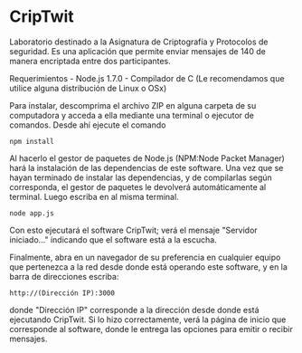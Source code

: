 CripTwit
========

Laboratorio destinado a la Asignatura de Criptografía y Protocolos de seguridad. Es una aplicación que permite enviar mensajes de 140 de manera encriptada entre dos participantes.

Requerimientos
	- Node.js 1.7.0
	- Compilador de C (Le recomendamos que utilice alguna distribución de Linux o OSx)

Para instalar, descomprima el archivo ZIP en alguna carpeta de su computadora y acceda a ella mediante una terminal o ejecutor de comandos.
Desde ahí ejecute el comando

	npm install

Al hacerlo el gestor de paquetes de Node.js (NPM:Node Packet Manager) hará la instalación de las dependencias de este software. Una vez que se hayan terminado de instalar las dependencias, y de compilarlas según corresponda, el gestor de paquetes le devolverá automáticamente al terminal. Luego escriba en al misma terminal.

	node app.js

Con esto ejecutará el software CripTwit; verá el mensaje "Servidor iniciado..." indicando que el software está a la escucha.

Finalmente, abra en un navegador de su preferencia en cualquier equipo que pertenezca a la red desde donde está operando este software, y en la barra de direcciones escriba:

	http://(Dirección IP):3000

donde "Dirección IP" corresponde a la dirección desde donde está ejecutando CripTwit. Si lo hizo correctamente, verá la página de inicio que corresponde al software, donde le entrega las opciones para emitir o recibir mensajes.
